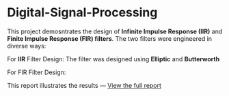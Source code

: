 # Digital-Signal-Processing

This project demosntrates the design of **Infinite Impulse Response (IIR)** and **Finite Impulse Response (FIR) filters**. The two filters were engineered in diverse ways:

For **IIR** Filter Design: The filter was designed using **Elliptic** and **Butterworth**

For FIR Filter Design:

This report illustrates the results — [View the full report](.Sidani-Hoda_Noaman-Samia_ElMasri-Jade.pdf)


